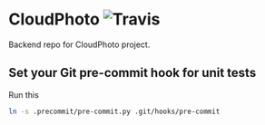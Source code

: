 # CloudPhoto ![Travis](https://travis-ci.com/Dennisan96/cloudphotoapp.svg?token=oqwGsea6rix3rBswsd6W&branch=master)

Backend repo for CloudPhoto project.

## Set your Git pre-commit hook for unit tests
Run this
```bash
ln -s .precommit/pre-commit.py .git/hooks/pre-commit
```